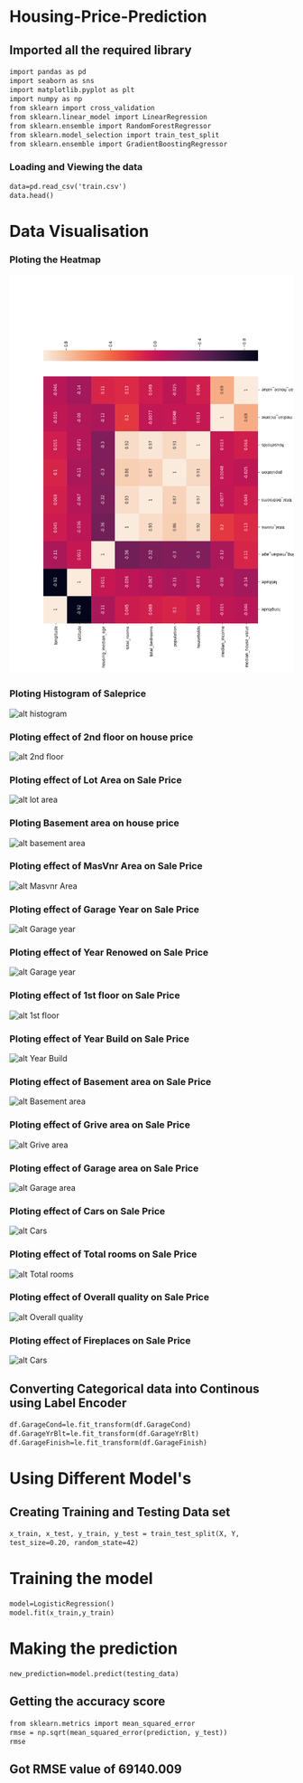 # Housing-Price-Prediction


## Imported all the required library
```
import pandas as pd
import seaborn as sns
import matplotlib.pyplot as plt
import numpy as np
from sklearn import cross_validation
from sklearn.linear_model import LinearRegression
from sklearn.ensemble import RandomForestRegressor
from sklearn.model_selection import train_test_split
from sklearn.ensemble import GradientBoostingRegressor
```
### Loading and Viewing the data

~~~
data=pd.read_csv('train.csv')
data.head()
~~~
# Data Visualisation

### Ploting the Heatmap

![alt Survived](https://github.com/rahuljadli/Housing-Price-Prediction/blob/master/screen_shots/heatmap.png)

### Ploting Histogram of Saleprice

![alt histogram](https://github.com/rahuljadli/House-Price-Prediction-Advanced-Regression/blob/master/screen_shots/Saleprice%20histogram.png)

### Ploting effect of 2nd floor on house price

![alt 2nd floor ](https://github.com/rahuljadli/House-Price-Prediction-Advanced-Regression/blob/master/screen_shots/Effect%20of%202nd%20floor%20on%20saleprice.png)

### Ploting effect of Lot Area on Sale Price

![alt lot area ](https://github.com/rahuljadli/House-Price-Prediction-Advanced-Regression/blob/master/screen_shots/Effect%20of%20lot%20on%20saleprice.png)

### Ploting Basement area on house price

![alt basement area ](https://github.com/rahuljadli/House-Price-Prediction-Advanced-Regression/blob/master/screen_shots/Effect%20of%20basement%20area%20on%20saleprice.png)

### Ploting effect of MasVnr Area on Sale Price

![alt Masvnr Area ](https://github.com/rahuljadli/House-Price-Prediction-Advanced-Regression/blob/master/screen_shots/Effect%20of%20lot%20on%20saleprice.png)

### Ploting effect of Garage Year on Sale Price

![alt Garage year ](https://github.com/rahuljadli/House-Price-Prediction-Advanced-Regression/blob/master/screen_shots/Effect%20of%20garage%20year.png)

### Ploting effect of Year Renowed on Sale Price

![alt Garage year ](https://github.com/rahuljadli/House-Price-Prediction-Advanced-Regression/blob/master/screen_shots/Effect%20of%20year.png)

### Ploting effect of 1st floor on Sale Price

![alt 1st floor ](https://github.com/rahuljadli/House-Price-Prediction-Advanced-Regression/blob/master/screen_shots/effect%20of%201st%20floor.png)

### Ploting effect of  Year Build on Sale Price

![alt  Year Build ](https://github.com/rahuljadli/House-Price-Prediction-Advanced-Regression/blob/master/screen_shots/effect%20of%20year%20build.png)

### Ploting effect of  Basement area on Sale Price

![alt Basement area ](https://github.com/rahuljadli/House-Price-Prediction-Advanced-Regression/blob/master/screen_shots/efffec%20of%20bsmt%20area.png)

### Ploting effect of  Grive area on Sale Price

![alt Grive area ](https://github.com/rahuljadli/House-Price-Prediction-Advanced-Regression/blob/master/screen_shots/effect%20of%20grive.png)

### Ploting effect of  Garage area on Sale Price

![alt Garage area ](https://github.com/rahuljadli/House-Price-Prediction-Advanced-Regression/blob/master/screen_shots/effect%20of%20garage%20area.png)

### Ploting effect of  Cars on Sale Price

![alt Cars ](https://github.com/rahuljadli/House-Price-Prediction-Advanced-Regression/blob/master/screen_shots/garagecar.png)

### Ploting effect of  Total rooms on Sale Price

![alt Total rooms](https://github.com/rahuljadli/House-Price-Prediction-Advanced-Regression/blob/master/screen_shots/Total%20rooms.png)

### Ploting effect of  Overall quality on Sale Price

![alt Overall quality ](https://github.com/rahuljadli/House-Price-Prediction-Advanced-Regression/blob/master/screen_shots/overall%20quality.png)

### Ploting effect of  Fireplaces on Sale Price

![alt Cars ](https://github.com/rahuljadli/House-Price-Prediction-Advanced-Regression/blob/master/screen_shots/Fireplaces.png)

## Converting Categorical data into Continous using Label Encoder

~~~
df.GarageCond=le.fit_transform(df.GarageCond)
df.GarageYrBlt=le.fit_transform(df.GarageYrBlt)
df.GarageFinish=le.fit_transform(df.GarageFinish)
~~~

# Using Different Model's 

## Creating Training and Testing Data set

~~~
x_train, x_test, y_train, y_test = train_test_split(X, Y, test_size=0.20, random_state=42)

~~~
# Training the model

~~~
model=LogisticRegression()
model.fit(x_train,y_train)
~~~
# Making the prediction

~~~
new_prediction=model.predict(testing_data)
~~~

## Getting the accuracy score

~~~
from sklearn.metrics import mean_squared_error
rmse = np.sqrt(mean_squared_error(prediction, y_test))
rmse
~~~
## Got RMSE value of 69140.009
